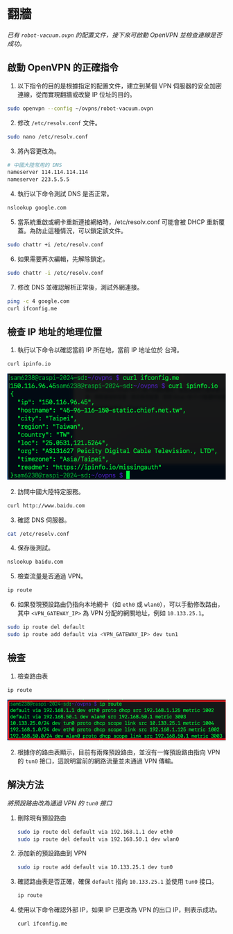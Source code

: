 # 翻牆

_已有 `robot-vacuum.ovpn` 的配置文件，接下來可啟動 OpenVPN 並檢查連線是否成功。_

## 啟動 OpenVPN 的正確指令

1. 以下指令的目的是根據指定的配置文件，建立到某個 VPN 伺服器的安全加密連線，從而實現翻牆或改變 IP 位址的目的。

```bash
sudo openvpn --config ~/ovpns/robot-vacuum.ovpn
```

2. 修改 `/etc/resolv.conf` 文件。

```bash
sudo nano /etc/resolv.conf
```

3. 將內容更改為。

```bash
# 中國大陸常用的 DNS
nameserver 114.114.114.114
nameserver 223.5.5.5
```

4. 執行以下命令測試 DNS 是否正常。

```bash
nslookup google.com
```

5. 當系統重啟或網卡重新連接網絡時，/etc/resolv.conf 可能會被 DHCP 重新覆蓋。為防止這種情況，可以鎖定該文件。

```bash
sudo chattr +i /etc/resolv.conf
```

6. 如果需要再次編輯，先解除鎖定。

```bash
sudo chattr -i /etc/resolv.conf
```

7. 修改 DNS 並確認解析正常後，測試外網連接。

```bash
ping -c 4 google.com
curl ifconfig.me
```

## 檢查 IP 地址的地理位置

1. 執行以下命令以確認當前 IP 所在地，當前 IP 地址位於 台灣。

```bash
curl ipinfo.io
```

![](images/img_38.png)


2. 訪問中國大陸特定服務。

```bash
curl http://www.baidu.com
```

3. 確認 DNS 伺服器。

```bash
cat /etc/resolv.conf
```

4. 保存後測試。

```bash
nslookup baidu.com
```



5. 檢查流量是否通過 VPN。

```bash
ip route
```


6. 如果發現預設路由仍指向本地網卡（如 `eth0` 或 `wlan0`），可以手動修改路由，其中 `<VPN_GATEWAY_IP>` 為 VPN 分配的網關地址，例如 `10.133.25.1`。

```bash
sudo ip route del default
sudo ip route add default via <VPN_GATEWAY_IP> dev tun1
```

## 檢查

1. 檢查路由表

```bash
ip route
```

![](images/img_39.png)

2. 根據你的路由表顯示，目前有兩條預設路由，並沒有一條預設路由指向 VPN 的 `tun0` 接口，這說明當前的網路流量並未通過 VPN 傳輸。


## 解決方法

_將預設路由改為通過 VPN 的 `tun0` 接口_

1. 刪除現有預設路由

    ```bash
    sudo ip route del default via 192.168.1.1 dev eth0
    sudo ip route del default via 192.168.50.1 dev wlan0
    ```

2. 添加新的預設路由到 VPN

    ```bash
    sudo ip route add default via 10.133.25.1 dev tun0
    ```

3. 確認路由表是否正確，確保 `default` 指向 `10.133.25.1` 並使用 `tun0` 接口。

    ```bash
    ip route
    ```


4. 使用以下命令確認外部 IP，如果 IP 已更改為 VPN 的出口 IP，則表示成功。

    ```bash
    curl ifconfig.me
    ```


